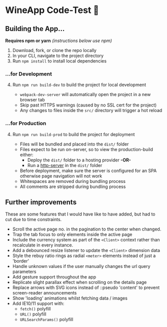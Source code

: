 # WineApp Code-Test 🍷

## Building the App...

**Requires npm or yarn** _(instructions below use npm)_

1. Download, fork, or clone the repo locally
2. In your CLI, navigate to the project directory
3. Run `npm install` to install local dependencies

### ...for Development

4. Run `npm run build-dev` to build the project for local development

	- `webpack-dev-server` will automatically open the project in a new browser tab
	- Skip past HTTPS warnings (caused by no SSL cert for the project)
	- Any changes to files inside the `src/` directory will trigger a hot reload

### ...for Production


4. Run `npm run build-prod` to build the project for deployment

	- Files will be bundled and placed into the `dist/` folder
	- Files expect to be run on-server, so to view the production-build either:
		- Deploy the `dist/` folder to a hosting provider
			**-OR-**
		- Run a [http-server](https://www.npmjs.com/package/http-server) in the `dist/` folder
	- Before deployment, make sure the server is configured for an SPA otherwise page navigation will not work
	- Whitespaces are removed during bundling process
	- All comments are stripped during bundling process

	
## Further improvements

These are some features that I would have like to have added, but had to cut due to time constraints.

- Scroll the active page no. in the pagination to the center when changed.
- Trap the tab focus to only elements inside the active page
- Include the currency system as part of the `<Client>` context rather than recalculate in every instance.
- Add a debounced resize listener to update the `<Client>` dimension data
- Style the rebuy ratio rings as radial `<meter>` elements instead of just a 'border'
- Handle unknown values if the user manually changes the url query parameters
- Add gesture support throughout the app
- Replicate slight parallax effect when scrolling on the details page
- Replace arrows with SVG icons instead of ::pseudo 'content' to prevent screen-reader announcements
- Show 'loading' animations whilst fetching data / images
- Add IE10/11 support with:
	- `fetch()` polyfill
	- `URL()` polyfill
	- `URLSearchParams()` polyfill
